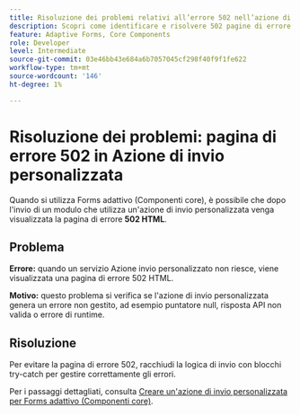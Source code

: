 ```yaml
---
title: Risoluzione dei problemi relativi all’errore 502 nell’azione di invio personalizzata per Adaptive Forms
description: Scopri come identificare e risolvere 502 pagine di errore che si verificano quando si utilizzano azioni di invio personalizzate in Adaptive Forms (Componenti core). Questa guida spiega le cause comuni, ad esempio le eccezioni non gestite, e fornisce i passaggi di risoluzione.
feature: Adaptive Forms, Core Components
role: Developer
level: Intermediate
source-git-commit: 03e46bb43e684a6b7057045cf298f40f9f1fe622
workflow-type: tm+mt
source-wordcount: '146'
ht-degree: 1%

---
```



# Risoluzione dei problemi: pagina di errore 502 in Azione di invio personalizzata

Quando si utilizza Forms adattivo (Componenti core), è possibile che dopo l&#39;invio di un modulo che utilizza un&#39;azione di invio personalizzata venga visualizzata la pagina di errore **502 HTML**.

## Problema

**Errore:** quando un servizio Azione invio personalizzato non riesce, viene visualizzata una pagina di errore 502 HTML.

**Motivo:** questo problema si verifica se l&#39;azione di invio personalizzata genera un errore non gestito, ad esempio puntatore null, risposta API non valida o errore di runtime.

## Risoluzione

Per evitare la pagina di errore 502, racchiudi la logica di invio con blocchi try-catch per gestire correttamente gli errori.

Per i passaggi dettagliati, consulta [Creare un&#39;azione di invio personalizzata per Forms adattivo (Componenti core)](/help/forms/custom-submit-action-for-adaptive-forms-based-on-core-components.md).
